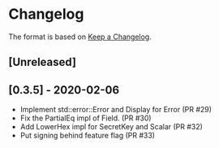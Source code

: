 # Changelog

The format is based on [Keep a Changelog]. 

[Keep a Changelog]: http://keepachangelog.com/en/1.0.0/

## [Unreleased]

## [0.3.5] - 2020-02-06
- Implement std::error::Error and Display for Error (PR #29)
- Fix the PartialEq impl of Field. (PR #30)
- Add LowerHex impl for SecretKey and Scalar (PR #32)
- Put signing behind feature flag (PR #33)
